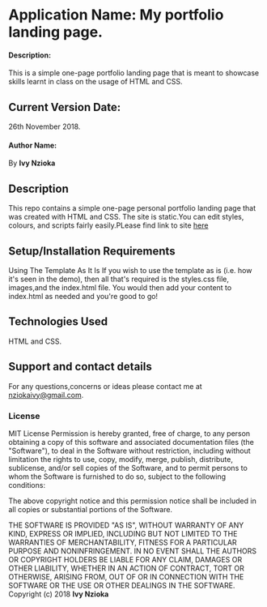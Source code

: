 # Application Name: My portfolio landing page.
#### Description:
This is a simple one-page portfolio landing page that is meant to showcase skills learnt in class on the usage of HTML and CSS.
## Current Version Date:
26th November 2018.
#### Author Name:
By **Ivy Nzioka**
## Description
This repo contains a simple one-page personal portfolio landing page that was created with HTML and CSS. The site is static.You can edit styles, colours, and scripts fairly easily.PLease find link to site [here](https://github.com/nziokaivy/miniature-octo-adventure)

## Setup/Installation Requirements
Using The Template As It Is
If you wish to use the template as is (i.e. how it's seen in the demo), then all that's required is the styles.css file, images,and the index.html file. You would then add your content to index.html as needed and you're good to go!

## Technologies Used
HTML and CSS.
## Support and contact details
For any questions,concerns or ideas please contact me at nziokaivy@gmail.com.
### License
MIT License
Permission is hereby granted, free of charge, to any person obtaining a copy
of this software and associated documentation files (the "Software"), to deal
in the Software without restriction, including without limitation the rights
to use, copy, modify, merge, publish, distribute, sublicense, and/or sell
copies of the Software, and to permit persons to whom the Software is
furnished to do so, subject to the following conditions:

The above copyright notice and this permission notice shall be included in all
copies or substantial portions of the Software.

THE SOFTWARE IS PROVIDED "AS IS", WITHOUT WARRANTY OF ANY KIND, EXPRESS OR
IMPLIED, INCLUDING BUT NOT LIMITED TO THE WARRANTIES OF MERCHANTABILITY,
FITNESS FOR A PARTICULAR PURPOSE AND NONINFRINGEMENT. IN NO EVENT SHALL THE
AUTHORS OR COPYRIGHT HOLDERS BE LIABLE FOR ANY CLAIM, DAMAGES OR OTHER
LIABILITY, WHETHER IN AN ACTION OF CONTRACT, TORT OR OTHERWISE, ARISING FROM,
OUT OF OR IN CONNECTION WITH THE SOFTWARE OR THE USE OR OTHER DEALINGS IN THE
SOFTWARE.
Copyright (c) 2018 **Ivy Nzioka**

